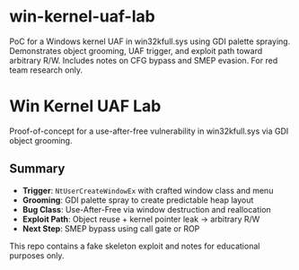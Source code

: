 # win-kernel-uaf-lab
PoC for a Windows kernel UAF in win32kfull.sys using GDI palette spraying. Demonstrates object grooming, UAF trigger, and exploit path toward arbitrary R/W. Includes notes on CFG bypass and SMEP evasion. For red team research only.
# Win Kernel UAF Lab

Proof-of-concept for a use-after-free vulnerability in win32kfull.sys via GDI object grooming.

## Summary

- **Trigger**: `NtUserCreateWindowEx` with crafted window class and menu
- **Grooming**: GDI palette spray to create predictable heap layout
- **Bug Class**: Use-After-Free via window destruction and reallocation
- **Exploit Path**: Object reuse + kernel pointer leak → arbitrary R/W
- **Next Step**: SMEP bypass using call gate or ROP

This repo contains a fake skeleton exploit and notes for educational purposes only.
